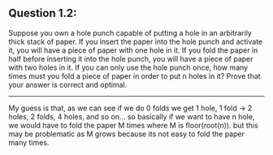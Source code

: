 ## Question 1.2:

Suppose you own a hole punch capable of putting a hole in an arbitrarily
thick stack of paper. If you insert the paper into the hole punch and
activate it, you will have a piece of paper with one hole in it. If you fold
the paper in half before inserting it into the hole punch, you will have a
piece of paper with two holes in it. If you can only use the hole punch
once, how many times must you fold a piece of paper in order to put n
holes in it? Prove that your answer is correct and optimal.

--------------

My guess is that, as we can see if we do 0 folds we get 1 hole, 1 fold -> 2 holes, 2 folds, 4 holes, and so on...
so basically if we want to have n hole, we would have to fold the paper M times where M is floor(root(n)).
but this may be problematic as M grows because its not easy to fold the paper many times.